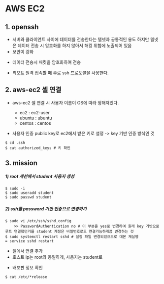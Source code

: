 # AWS EC2



## 1. openssh

* 서버와 클라이언트 사이에 데이터를 전송한다는 텔넷과 공통적인 용도
하지만 텔넷은 데이터 전송 시 암호화를 하지 않아서 해킹 위험에 노출되어 있음
* 보안이 강화
- 데이터 전송시 패킷을 암호화하여 전송

* 리모트 원격 접속할 때 주로 ssh 프로토콜을 사용한다.





## 2.  aws-ec2 셸 연결

* aws-ec2 셸 연결 시 사용자 이름이 OS에 따라 정해져있다.
	* ec2 : ec2-user
	* ubuntu : ubuntu
	* centos : centos
	
* 사용자 인증 public key로 ec2에서 받은 키로 설정  ->  key 기반 인증 방식인 것

```shell
$ cd .ssh
$ cat authorized_keys # 키 확인
```





## 3. mission
##### 1) root 세션에서 student 사용자 생성

```shell
$ sudo -i
$ sudo useradd student
$ sudo passwd student
```



##### 2) ssh를 password 기반 인증으로 변경하기

```shell
$ sudo vi /etc/ssh/sshd_config
	>> PasswordAuthentication no # 이 부분을 yes로 변경하여 원래 key 기반으로 루트 연결했던거를 student 계정은 비밀번호로도 연결가능하게끔 변경하는 것
$ sudo systemctl restart sshd # 설정 파일 변경되었으므로 데몬 재실행
= service sshd restart
```

- 셸에서 연결 추가
- 호스트 ip는 root와 동일하게, 사용자는 student로




* 배포판 정보 확인

```shell
$ cat /etc/*release
```

